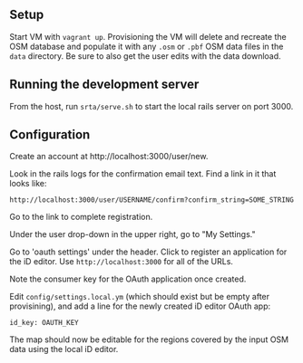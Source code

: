## Setup

Start VM with `vagrant up`. Provisioning the VM will delete and recreate the OSM database and populate it with any `.osm` or `.pbf` OSM data files in the `data` directory. Be sure to also get the user edits with the data download.


## Running the development server

From the host, run `srta/serve.sh` to start the local rails server on port 3000.


## Configuration

Create an account at http://localhost:3000/user/new.

Look in the rails logs for the confirmation email text. Find a link in it that looks like:

`http://localhost:3000/user/USERNAME/confirm?confirm_string=SOME_STRING`

Go to the link to complete registration.

Under the user drop-down in the upper right, go to "My Settings."

Go to 'oauth settings' under the header. Click to register an application for the iD editor. Use `http://localhost:3000` for all of the URLs.

Note the consumer key for the OAuth application once created.

Edit `config/settings.local.ym` (which should exist but be empty after provisining), and add a line for the newly created iD editor OAuth app:

`id_key: OAUTH_KEY`

The map should now be editable for the regions covered by the input OSM data using the local iD editor.
